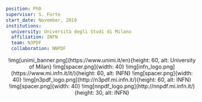 ```yaml
position: PhD
supervisor: S. Forte
start_date: November, 2019
institutions:
  university: Università degli Studi di Milano
  affiliation: INFN
  team: N3PDF
  collaboration: NNPDF
```

<p align="center">
  !img[unimi_banner.png](https://www.unimi.it/en){height: 60, alt: University of Milan}
  !img[spacer.png]{width: 40}
  !img[infn_logo.png](https://www.mi.infn.it/it/){height: 60, alt: INFN}
  !img[spacer.png]{width: 40}
  !img[n3pdf_logo.png](http://n3pdf.mi.infn.it/){height: 60, alt: INFN}
  !img[spacer.png]{width: 40}
  !img[nnpdf_logo.png](http://nnpdf.mi.infn.it/){height: 30, alt: INFN}
</p>
